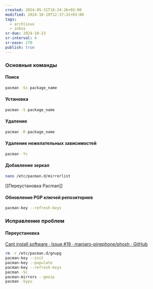 ```yaml
---
created: 2024-05-31T18:24:26+03:00
modified: 2024-10-19T12:37:32+03:00
tags:
  - archlinux
  - inbox
sr-due: 2024-10-23
sr-interval: 4
sr-ease: 270
publish: true
---
```

### Основные команды

#### Поиск

```sh
pacman -Ss package_name
```

#### Установка

```sh
pacman -S package_name
```

#### Удаление

```sh
pacman -R package_name
```

#### Удаление нежелательных зависимостей

```sh
pacman -Yc
```

#### Добавление зеркал

```sh
nano /etc/pacman.d/mirrorlist
```

[[Переустановка Pacman]]

#### Обновление PGP ключей репозиториев

```sh
pacman-key --refresh-keys
```

### Исправление проблем

#### Переустановка

[Cant install software · Issue #19 · manjaro-pinephone/phosh · GitHub](https://github.com/manjaro-pinephone/phosh/issues/19)

```sh
rm -r /etc/pacman.d/gnupg  
pacman-key --init  
pacman-key --populate  
pacman-key --refresh-keys  
pacman -Sc  
pacman-mirrors --geoip  
pacman -Syyu
```